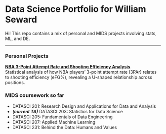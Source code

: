 # Data Science Portfolio for William Seward

Hi! This repo contains a mix of personal and MIDS projects involving stats, ML, and DE.

---

### Personal Projects

**[NBA 3-Point Attempt Rate and Shooting Efficiency Analysis](https://github.com/willsew/ds_portfolio/tree/main/personal_projects/nba-3par-efficiency-analysis)**  
  Statistical analysis of how NBA players’ 3-point attempt rate (3PAr) relates to shooting efficiency (eFG%), revealing a U-shaped relationship across positions.

### MIDS coursework so far

* DATASCI 201: Research Design and Applications for Data and Analysis
* ***(current TA)*** DATASCI 203: Statistics for Data Science
* DATASCI 205: Fundamentals of Data Engineering
* DATASCI 207: Applied Machine Learning
* DATASCI 231: Behind the Data: Humans and Values
